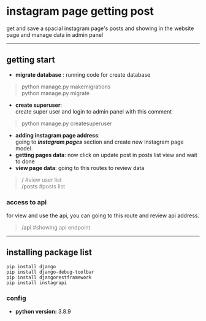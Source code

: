 # instagram page getting post

get and save a spacial instagram page's posts and showing in the website page and manage data in admin panel

<hr />

## getting start
* **migrate database** : running code for create database
> python manage.py makemigrations <br />
> python manage.py migrate
* **create superuser**: <br/>
create super user and login to admin panel with this comment
> python manage.py createsuperuser
* **adding instagram page address**: <br />
going to ***instagram pages*** section and create new instagram page model.
* **getting pages data**: now click on update post in posts list view and wait to done
* **view page data**: going to this routes to review data
> / <span style="color:grey">#view user list</span> <br />
> /posts <span style="color:grey">#posts list</span> <br />


### access to api
for view and use the api, you can going to this route and review api address.
> /api <span style="color:grey">#showing api endpoint</span> <br />
<hr> 

## installing package list
`pip install django`<br />
`pip install django-debug-toolbar`<br />
`pip install djangorestframework`<br />
`pip install instagrapi`<br />

### config
* **python version:** 3.8.9